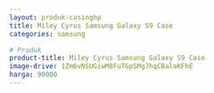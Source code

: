 ```yaml
---
layout: produk-casinghp
title: Miley Cyrus Samsung Galaxy S9 Case
categories: samsung

# Produk
product-title: Miley Cyrus Samsung Galaxy S9 Case
image-drive: 1Zm6vNSUGiwM8FuTGpSMg7hqCBalaKFhE
harga: 90000
---
```

